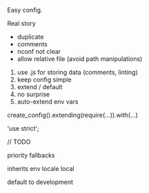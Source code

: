 Easy config.

Real story
- duplicate
- comments
- nconf not clear
- allow relative file (avoid path manipulations)


1. use .js for storing data (comments, linting)
2. keep config simple
3. extend / default
4. no surprise
5. auto-extend env vars


create_config().extending(require(…)).with(…)


'use strict';

// TODO

priority
fallbacks

inherits
env
locale
local




default to development

